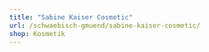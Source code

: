 ```yaml
---
title: "Sabine Kaiser Cosmetic"
url: /schwaebisch-gmuend/sabine-kaiser-cosmetic/
shop: Kosmetik
---
```

